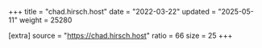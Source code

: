 +++
title = "chad.hirsch.host"
date = "2022-03-22"
updated = "2025-05-11"
weight = 25280

[extra]
source = "https://chad.hirsch.host"
ratio = 66
size = 25
+++
